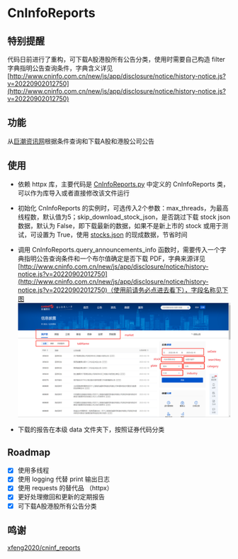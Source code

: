 # CnInfoReports

## 特别提醒

代码日前进行了重构，可下载A股港股所有公告分类，使用时需要自己构造 filter 字典指明公告查询条件，字典含义详见 [http://www.cninfo.com.cn/new/js/app/disclosure/notice/history-notice.js?v=20220902012750](http://www.cninfo.com.cn/new/js/app/disclosure/notice/history-notice.js?v=20220902012750)

## 功能

从[巨潮资讯网](http://www.cninfo.com.cn/)根据条件查询和下载A股和港股公司公告

## 使用

- 依赖 httpx 库，主要代码是 [CnInfoReports.py](CnInfoReports.py) 中定义的 CnInfoReports 类，可以作为库导入或者直接修改该文件运行

- 初始化 CnInfoReports 的实例时，可选传入2个参数：max_threads，为最高线程数，默认值为5；skip_download_stock_json，是否跳过下载 stock json 数据，默认为 False，即下载最新的数据，如果不是新上市的 stock 或用于测试，可设置为 True，使用 [stocks.json](stocks.json) 的现成数据，节省时间

- 调用 CnInfoReports.query_announcements_info 函数时，需要传入一个字典指明公告查询条件和一个布尔值确定是否下载 PDF，字典来源详见 [http://www.cninfo.com.cn/new/js/app/disclosure/notice/history-notice.js?v=20220902012750](http://www.cninfo.com.cn/new/js/app/disclosure/notice/history-notice.js?v=20220902012750)（使用前请务必点进去看下），字段名称见下图
![](cninfo.png)

- 下载的报告在本级 data 文件夹下，按照证券代码分类

## Roadmap

- [x] 使用多线程
- [x] 使用 logging 代替 print 输出日志
- [x] 使用 requests 的替代品 （httpx）
- [x] 更好处理撤回和更新的定期报告
- [x] 可下载A股港股所有公告分类

## 鸣谢

[xfeng2020/cninf_reports](https://github.com/xfeng2020/cninf_reports)
